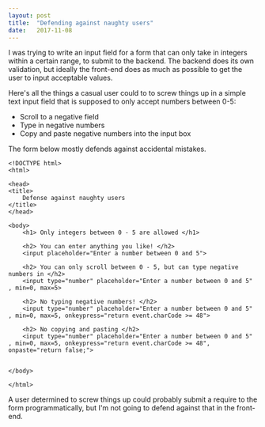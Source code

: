 ```yaml
---
layout: post
title:  "Defending against naughty users"
date:   2017-11-08
---
```


I was trying to write an input field for a form that
can only take in integers within a certain range,
to submit to the backend.
The backend does its own validation,
but ideally the front-end does as much as possible to 
get the user to input acceptable values.

Here's all the things a casual user could to to screw things up in a simple 
text input field that is supposed to only accept numbers between 0-5:
* Scroll to a negative field
* Type in negative numbers
* Copy and paste negative numbers into the input box

The form below mostly defends against accidental mistakes.

```
<!DOCTYPE html>
<html>

<head>
<title> 
	Defense against naughty users
</title>
</head>

<body>
	<h1> Only integers between 0 - 5 are allowed </h1>

	<h2> You can enter anything you like! </h2>
	<input placeholder="Enter a number between 0 and 5">

	<h2> You can only scroll between 0 - 5, but can type negative numbers in </h2>
	<input type="number" placeholder="Enter a number between 0 and 5" , min=0, max=5>

	<h2> No typing negative numbers! </h2>
	<input type="number" placeholder="Enter a number between 0 and 5" , min=0, max=5, onkeypress="return event.charCode >= 48">

	<h2> No copying and pasting </h2>
	<input type="number" placeholder="Enter a number between 0 and 5" , min=0, max=5, onkeypress="return event.charCode >= 48", onpaste="return false;">


</body>

</html>
```

A user determined to screw things up could probably
submit a require to the form programmatically,
but I'm not going to defend against that in the front-end.









